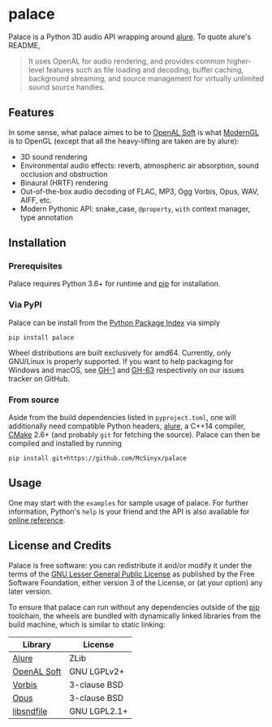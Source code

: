 # palace
Palace is a Python 3D audio API wrapping around [alure].
To quote alure's README,

> It uses OpenAL for audio rendering, and provides common higher-level features
> such as file loading and decoding, buffer caching, background streaming,
> and source management for virtually unlimited sound source handles.

## Features
In some sense, what palace aimes to be to [OpenAL Soft] is what [ModernGL]
is to OpenGL (except that all the heavy-lifting are taken are by alure):

* 3D sound rendering
* Environmental audio effects: reverb, atmospheric air absorption,
  sound occlusion and obstruction
* Binaural (HRTF) rendering
* Out-of-the-box audio decoding of FLAC, MP3, Ogg Vorbis, Opus, WAV, AIFF, etc.
* Modern Pythonic API: snake_case, `@property`, `with` context manager,
  type annotation

## Installation
### Prerequisites
Palace requires Python 3.6+ for runtime and [pip] for installation.

### Via PyPI
Palace can be install from the [Python Package Index][PyPI] via simply

    pip install palace

Wheel distributions are built exclusively for amd64.  Currently, only GNU/Linux
is properly supported.  If you want to help packaging for Windows and macOS,
see [GH-1] and [GH-63] respectively on our issues tracker on GitHub.

### From source
Aside from the build dependencies listed in `pyproject.toml`, one will
additionally need compatible Python headers, [alure], a C++14 compiler,
[CMake] 2.6+ (and probably `git` for fetching the source).
Palace can then be compiled and installed by running

    pip install git+https://github.com/McSinyx/palace

## Usage
One may start with the `examples` for sample usage of palace.
For further information, Python's `help` is your friend and
the API is also available for [online reference][API].

## License and Credits
Palace is free software: you can redistribute it and/or modify it
under the terms of the [GNU Lesser General Public License][LGPLv3+]
as published by the Free Software Foundation, either version 3
of the License, or (at your option) any later version.

To ensure that palace can run without any dependencies outside of the [pip]
toolchain, the wheels are bundled with dynamically linked libraries from
the build machine, which is similar to static linking:

| Library        | License      |
| -------------- | ------------ |
| [Alure][alure] | ZLib         |
| [OpenAL Soft]  | GNU LGPLv2+  |
| [Vorbis]       | 3-clause BSD |
| [Opus]         | 3-clause BSD |
| [libsndfile]   | GNU LGPL2.1+ |

[alure]: https://github.com/kcat/alure
[OpenAL Soft]: https://kcat.strangesoft.net/openal.html
[ModernGL]: https://github.com/moderngl/moderngl
[Cython]: https://cython.org/
[pip]: https://pip.pypa.io/en/latest/
[PyPI]: https://pypi.org/project/palace/
[GH-1]: https://github.com/McSinyx/palace/issues/1
[GH-63]: https://github.com/McSinyx/palace/issues/63
[CMake]: https://cmake.org/
[API]: https://mcsinyx.github.io/palace/html/reference.html
[LGPLv3+]: https://www.gnu.org/licenses/lgpl-3.0.en.html
[Vorbis]: https://xiph.org/vorbis/
[Opus]: http://opus-codec.org/
[libsndfile]: http://www.mega-nerd.com/libsndfile/
